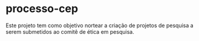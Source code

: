 # processo-cep
Este projeto tem como objetivo nortear a criação de projetos de pesquisa a serem submetidos ao comitê de ética em pesquisa.
